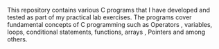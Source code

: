 This repository contains various C programs that I have developed and tested as part of my practical lab exercises. The programs cover fundamental concepts of C programming such as Operators , variables, loops, conditional statements, functions, arrays , Pointers and  among others.
